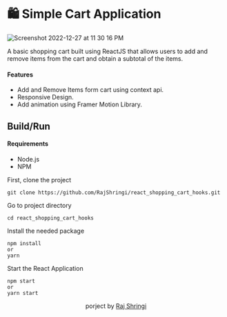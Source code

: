 
# 🛍 Simple Cart Application
![Screenshot 2022-12-27 at 11 30 16 PM](https://user-images.githubusercontent.com/54682451/209779039-45ef46cc-182f-45e9-ad9f-953877c2d8c9.png)

A basic shopping cart built using ReactJS that allows users to add and
remove items from the cart and obtain a subtotal of the items. 

#### Features
- Add and Remove Items form cart using context api.
- Responsive Design.
- Add animation using Framer Motion Library.

## Build/Run
#### Requirements
- Node.js
- NPM

First, clone the project 
```
git clone https://github.com/RajShringi/react_shopping_cart_hooks.git
```
Go to project directory
```
cd react_shopping_cart_hooks
```
Install the needed package
```
npm install
or
yarn
```
Start the React Application
```
npm start 
or
yarn start
```

<div align="center"><p> porject by <a href="https://twitter.com/RajShringi1">Raj Shringi</a></p></div>


